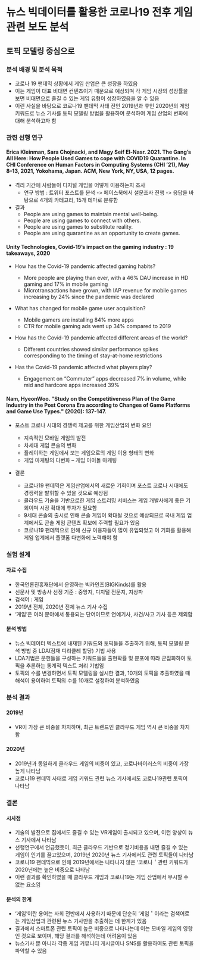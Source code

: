 뉴스 빅데이터를 활용한 코로나19 전후 게임관련 보도 분석
==============================================================================
토픽 모델링 중심으로
-------------------------------------------------------------------------------

### 분석 배경 및 분석 목적

- 코로나 19 팬데믹 상황에서 게임 산업은 큰 성장을 하였음
- 이는 게임이 대표 비대면 컨텐츠이기 때문으로 예상되며 각 게임 시장의 성장률을 보면 비대면으로 즐길 수 있는 게임 유형이 성장하였음을 알 수 있음 
- 이런 사실을 바탕으로 코로나19 팬데믹 사태 전인 2019년과 후인 2020년의 게임 키워드로 뉴스 기사를 토픽 모델링 방법을 활용하여 분석하여 게임 산업의 변화에 대해 분석하고자 함

### 관련 선행 연구
#### Erica Kleinman, Sara Chojnacki, and Magy Seif El-Nasr. 2021. The Gang’s All Here: How People Used Games to cope with COVID19 Quarantine. In CHI Conference on Human Factors in Computing Systems (CHI ’21), May 8–13, 2021, Yokohama, Japan. ACM, New York, NY, USA, 12 pages.
- 격리 기간에 사람들이 디지털 게임을 어떻게 이용하는지 조사
  - 연구 방법 : 트위터 포스트를 분석 -> 페이스북에서 설문조사 진행 -> 응답을 바탕으로 4개의 카테고리, 15개 테마로 분류함 
- 결과
  - People are using games to maintain mental well-being.
  - People are using games to connect with others.
  - People are using games to substitute reality.
  - People are using quarantine as an opportunity to create games.

#### Unity Technologies, Covid-19’s impact on the gaming industry : 19 takeaways, 2020
- How has the Covid-19 pandemic affected gaming habits?
  - More people are playing than ever, with a 46% DAU increase in HD gaming and 17% in mobile gaming
  - Microtransactions have grown, with IAP revenue for mobile games increasing by 24% since the pandemic was declared

- What has changed for mobile game user acquisition?
  - Mobile gamers are installing 84% more apps
  - CTR for mobile gaming ads went up 34% compared to 2019

- How has the Covid-19 pandemic affected different areas of the world?
  - Different countries showed similar performance spikes corresponding to the timing of stay-at-home restrictions

- Has the Covid-19 pandemic affected what players play?
  - Engagement on “Commuter” apps decreased 7% in volume, while mid and hardcore apps increased 39%

#### Nam, HyeonWoo. "Study on the Competitiveness Plan of the Game Industry in the Post Corona Era according to Changes of Game Platforms and Game Use Types." (2020): 137-147.
- 포스트 코로나 시대의 경쟁력 제고를 위한 게임산업의 변화 요인
  - 지속적인 모바일 게임의 발전
  - 차세대 게임 콘솔의 변화
  - 플레이하는 게임에서 보는 게임으로의 게임 이용 형태의 변화
  - 게임 마케팅의 다변화 – 게임 아이돌 마케팅

- 결론
  - 코로나19 팬데믹은 게임산업에서의 새로운 기회이며 포스트 코로나 시대에도 경쟁력을 발휘할 수 있을 것으로 예상됨
  - 클라우드 기술을 기반으로한 게임 스트리밍 서비스는 게임 개발사에게 좋은 기회이며 시장 확대에 투자가 필요함
  - 9세대 콘솔의 출시로 인해 콘솔 게임이 확대될 것으로 예상되므로 국내 게임 업계에서도 콘솔 게임 콘텐츠 확보에 주력할 필요가 있음
  - 코로나19 팬데믹으로 인해 신규 이용자들이 많이 유입되었고 이 기회를 활용해 게임 업계에서 플랫폼 다변화에 노력해야 함

### 실험 설계


#### 자료 수집
- 한국언론진흥재단에서 운영하는 빅카인즈(BIGKinds)를 활용
- 신문사 및 방송사 선정 기준 : 중앙지, 디지털 전문지, 지상파
- 검색어 : 게임
- 2019년 전체, 2020년 전체 뉴스 기사 수집
- ‘게임’은 여러 분야에서 통용되는 단어이므로 연예기사, 사건/사고 기사 등은 제외함

#### 분석 방법
- 뉴스 빅데이터 텍스트에 내재된 키워드와 토픽들을 추출하기 위해, 토픽 모델링 분석 방법 중 LDA(잠재 디리클레 할당) 기법 사용
- LDA기법은 문헌들을 구성하는 키워드들을 출현확률 및 분포에 따라 군집화하여 토픽을 추론하는 통계적 텍스트 처리 기법임
- 토픽의 수를 변경하면서 토픽 모델링을 실시한 결과, 10개의 토픽을 추출하였을 때 해석이 용이하여 토픽의 수를 10개로 설정하여 분석하였음

### 분석 결과
#### 2019년
- VR이 가장 큰 비중을 차지하며, 최근 트렌드인 클라우드 게임 역시 큰 비중을 차지함

#### 2020년
- 2019년과 동일하게 클라우드 게임의 비중이 있고, 코로나바이러스의 비중이 가장 높게 나타남
- 코로나19 팬데믹 사태로 게임 키워드 관련 뉴스 기사에서도 코로나19관련 토픽이 나타남

### 결론
#### 시사점
- 기술의 발전으로 집에서도 즐길 수 있는 VR게임이 출시되고 있으며, 이런 양상이 뉴스 기사에서 나타남
- 선행연구에서 언급했듯이, 최근 클라우드 기반으로 정기비용을 내면 즐길 수 있는 게임이 인기를 끌고있으며, 2019년 2020년 뉴스 기사에서도 관련 토픽들이 나타남
- 코로나19 팬데믹으로 인해 2019년에서는 나타나지 않은 ‘코로나＇관련 키워드가 2020년에는 높은 비중으로 나타남
- 이런 결과를 확인하였을 때 클라우드 게임과 코로나19는 게임 산업에서 무시할 수 없는 요소임

#### 분석의 한계
- ‘게임’이란 용어는 사회 전반에서 사용하기 때문에 단순히 ‘게임＇이라는 검색어로는 게임산업과 관련된 뉴스 기사만을 추출하는 데 한계가 있음
- 결과에서 스마트폰 관련 토픽이 높은 비중으로 나타나는데 이는 모바일 게임의 영향인 것으로 보이며, 해당 결과를 해석하는데 어려움이 있음
- 뉴스기사 뿐 아니라 각종 게임 커뮤니티 게시글이나 SNS를 활용하여도 관련 토픽을 파악할 수 있음
